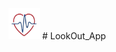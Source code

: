 <img src="https://github.com/KOSS-LOOK-OUT/LookOut_App/blob/cdfa310c80e77ce315e6813019ce8ab049be2791/app/src/main/res/drawable/lookout_main.png" width="50" height="50"/> # LookOut_App
